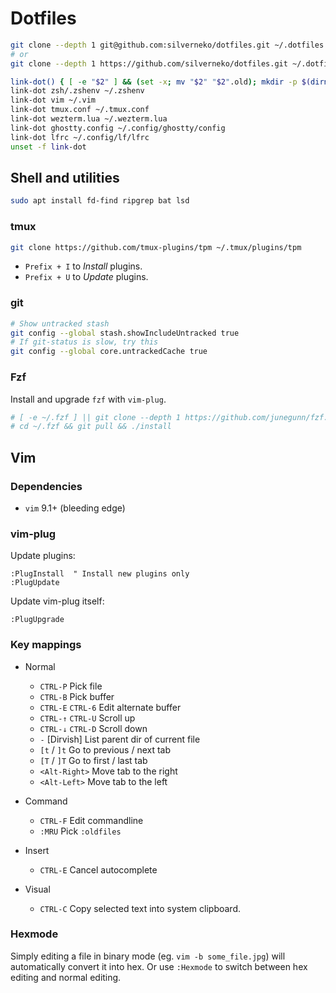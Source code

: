 # Dotfiles

```sh
git clone --depth 1 git@github.com:silverneko/dotfiles.git ~/.dotfiles
# or
git clone --depth 1 https://github.com/silverneko/dotfiles.git ~/.dotfiles
```

```sh
link-dot() { [ -e "$2" ] && (set -x; mv "$2" "$2".old); mkdir -p $(dirname "$2"); (set -x; ln -s ~/.dotfiles/"$1" "$2") }
link-dot zsh/.zshenv ~/.zshenv
link-dot vim ~/.vim
link-dot tmux.conf ~/.tmux.conf
link-dot wezterm.lua ~/.wezterm.lua
link-dot ghostty.config ~/.config/ghostty/config
link-dot lfrc ~/.config/lf/lfrc
unset -f link-dot
```


## Shell and utilities

```sh
sudo apt install fd-find ripgrep bat lsd
```

### tmux

```sh
git clone https://github.com/tmux-plugins/tpm ~/.tmux/plugins/tpm
```

* `Prefix + I` to *Install* plugins.
* `Prefix + U` to *Update* plugins.

### git

```sh
# Show untracked stash
git config --global stash.showIncludeUntracked true
# If git-status is slow, try this
git config --global core.untrackedCache true
```

### Fzf

Install and upgrade `fzf` with `vim-plug`.

```sh
# [ -e ~/.fzf ] || git clone --depth 1 https://github.com/junegunn/fzf.git ~/.fzf
# cd ~/.fzf && git pull && ./install
```


## Vim

### Dependencies

* `vim` 9.1+ (bleeding edge)

### vim-plug

Update plugins:
```vim
:PlugInstall  " Install new plugins only
:PlugUpdate
```

Update vim-plug itself:
```vim
:PlugUpgrade
```

### Key mappings

* Normal

    - `CTRL-P`              Pick file
    - `CTRL-B`              Pick buffer
    - `CTRL-E` `CTRL-6`     Edit alternate buffer
    - `CTRL-↑` `CTRL-U`     Scroll up
    - `CTRL-↓` `CTRL-D`     Scroll down
    - `-`                   [Dirvish] List parent dir of current file
    - `[t` / `]t`           Go to previous / next tab
    - `[T` / `]T`           Go to first / last tab
    - `<Alt-Right>`         Move tab to the right
    - `<Alt-Left>`          Move tab to the left

* Command

    - `CTRL-F`              Edit commandline
    - `:MRU`                Pick `:oldfiles`

* Insert

    - `CTRL-E`              Cancel autocomplete

* Visual

    - `CTRL-C`              Copy selected text into system clipboard.


### Hexmode
Simply editing a file in binary mode (eg. `vim -b some_file.jpg`)
will automatically convert it into hex.
Or use `:Hexmode` to switch between hex editing and normal editing.
